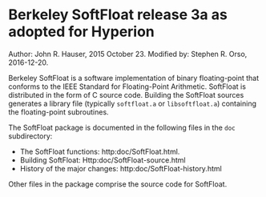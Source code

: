 # Berkeley SoftFloat release 3a as adopted for Hyperion

Author:  John R. Hauser, 2015 October 23.
Modified by:  Stephen R. Orso, 2016-12-20.

Berkeley SoftFloat is a software implementation of binary floating-point that
conforms to the IEEE Standard for Floating-Point Arithmetic.
SoftFloat is distributed in the form of C source code.
Building the SoftFloat sources generates a library file (typically
`softfloat.a` or `libsoftfloat.a`) containing the
floating-point subroutines.


The SoftFloat package is documented in the following files in the
`doc` subdirectory:

* The SoftFloat functions:
http:doc/SoftFloat.html.
* Building SoftFloat:
Http:doc/SoftFloat-source.html
* History of the major changes:
http:doc/SoftFloat-history.html

Other files in the package comprise the source code for SoftFloat.
